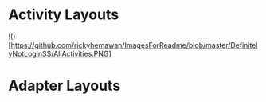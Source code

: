 # Activity Layouts
!()[https://github.com/rickyhemawan/ImagesForReadme/blob/master/DefinitelyNotLoginSS/AllActivities.PNG]
# Adapter Layouts
